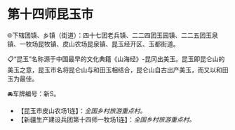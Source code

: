 # 第十四师昆玉市  
🌐下辖团镇、乡镇（街道）：四十七团老兵镇、二二四团玉园镇、二二五团玉泉镇、一牧场昆牧镇、皮山农场昆泉镇、昆玉经开区、玉都街道。    
  
📋“昆玉”名称源于中国最早的文化典籍《山海经》-昆冈出美玉。昆玉即昆仑山的美玉之意，昆玉市名将昆仑山与和田玉相结合，昆仑山自古出产美玉，而又以和田玉为最佳。   
  
🚘车牌编号：新S。   

* 【昆玉市皮山农场1连】：*全国乡村旅游重点村。*    
* 【新疆生产建设兵团第十四师一牧场1连】：*全国乡村旅游重点村。*    